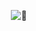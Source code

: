 <p align="middle">
<img align="center" alt="🍏" src="https://gist.githubusercontent.com/chhroot/9d3bd0a663bc700919ebb4611d067d9f/raw/github-metrics.svg">
</p>

